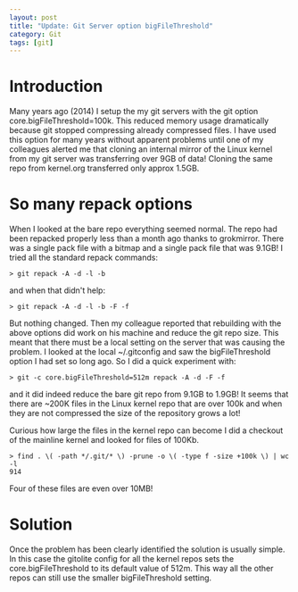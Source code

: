 ```yaml
---
layout: post
title: "Update: Git Server option bigFileThreshold"
category: Git
tags: [git]
---
```


# Introduction

Many years ago (2014) I setup the my git servers with the git option
core.bigFileThreshold=100k. This reduced memory usage dramatically
because git stopped compressing already compressed files. I have used
this option for many years without apparent problems until one of my
colleagues alerted me that cloning an internal mirror of the Linux
kernel from my git server was transferring over 9GB of data! Cloning
the same repo from kernel.org transferred only approx 1.5GB.

# So many repack options

When I looked at the bare repo everything seemed normal. The repo had
been repacked properly less than a month ago thanks to
grokmirror. There was a single pack file with a bitmap and a single
pack file that was 9.1GB! I tried all the standard repack commands:

    > git repack -A -d -l -b

and when that didn't help:

    > git repack -A -d -l -b -F -f

But nothing changed. Then my colleague reported that rebuilding with
the above options did work on his machine and reduce the git repo
size.  This meant that there must be a local setting on the server
that was causing the problem. I looked at the local ~/.gitconfig and
saw the bigFileThreshold option I had set so long ago. So I did a
quick experiment with:

    > git -c core.bigFileThreshold=512m repack -A -d -F -f

and it did indeed reduce the bare git repo from 9.1GB to 1.9GB! It
seems that there are ~200K files in the Linux kernel repo that are
over 100k and when they are not compressed the size of the repository
grows a lot!

Curious how large the files in the kernel repo can become I did a
checkout of the mainline kernel and looked for files of 100Kb.

    > find . \( -path */.git/* \) -prune -o \( -type f -size +100k \) | wc -l
    914

Four of these files are even over 10MB!

# Solution

Once the problem has been clearly identified the solution is usually
simple. In this case the gitolite config for all the kernel repos sets
the core.bigFileThreshold to its default value of 512m. This way all
the other repos can still use the smaller bigFileThreshold setting.
